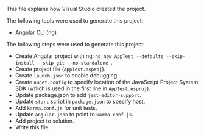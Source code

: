 This file explains how Visual Studio created the project.

The following tools were used to generate this project:
- Angular CLI (ng)

The following steps were used to generate this project:
- Create Angular project with ng: `ng new AppTest --defaults --skip-install --skip-git --no-standalone `.
- Create project file (`AppTest.esproj`).
- Create `launch.json` to enable debugging.
- Create `nuget.config` to specify location of the JavaScript Project System SDK (which is used in the first line in `AppTest.esproj`).
- Update package.json to add `jest-editor-support`.
- Update `start` script in `package.json` to specify host.
- Add `karma.conf.js` for unit tests.
- Update `angular.json` to point to `karma.conf.js`.
- Add project to solution.
- Write this file.
